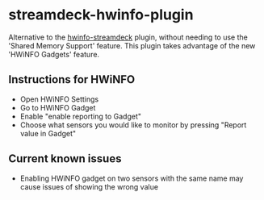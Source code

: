 # streamdeck-hwinfo-plugin

Alternative to the [hwinfo-streamdeck](https://github.com/shayne/hwinfo-streamdeck) plugin, without needing to use the 'Shared Memory Support' feature. This plugin takes advantage of the new 'HWiNFO Gadgets' feature.

## Instructions for HWiNFO

- Open HWiNFO Settings
- Go to HWiNFO Gadget
- Enable "enable reporting to Gadget"
- Choose what sensors you would like to monitor by pressing "Report value in Gadget"

## Current known issues

- Enabling HWiNFO gadget on two sensors with the same name may cause issues of showing the wrong value
